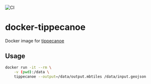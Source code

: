 ![CI](https://ci.diegoripley.ca/api/v1/teams/main/pipelines/tippecanoe/badge)

# docker-tippecanoe
Docker image for [tippecanoe](https://github.com/mapbox/tippecanoe)

## Usage

```bash
docker run -it --rm \
    -v (pwd):/data \
    tippecanoe --output=/data/output.mbtiles /data/input.geojson
```
